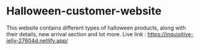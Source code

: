 # Halloween-customer-website
This website contains different types of halloween products, along with their details, new arrival section and lot more.
Live link : https://inquisitive-jelly-27604d.netlify.app/

